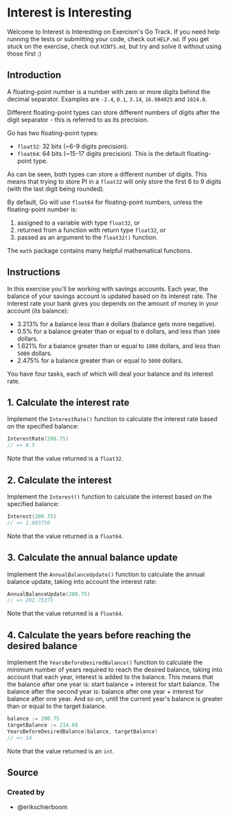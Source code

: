 # Interest is Interesting

Welcome to Interest is Interesting on Exercism's Go Track.
If you need help running the tests or submitting your code, check out `HELP.md`.
If you get stuck on the exercise, check out `HINTS.md`, but try and solve it without using those first :)

## Introduction

A floating-point number is a number with zero or more digits behind the decimal separator. Examples are `-2.4`, `0.1`, `3.14`, `16.984025` and `1024.0`.

Different floating-point types can store different numbers of digits after the digit separator - this is referred to as its precision.

Go has two floating-point types:

- `float32`: 32 bits (~6-9 digits precision).
- `float64`: 64 bits (~15-17 digits precision). This is the default floating-point type.

As can be seen, both types can store a different number of digits. This means that trying to store PI in a `float32`
will only store the first 6 to 9 digits (with the last digit being rounded).

By default, Go will use `float64` for floating-point numbers, unless the floating-point number is:

1. assigned to a variable with type `float32`, or
2. returned from a function with return type `float32`, or
3. passed as an argument to the `float32()` function.

The `math` package contains many helpful mathematical functions.

## Instructions

In this exercise you'll be working with savings accounts.
Each year, the balance of your savings account is updated based on its interest rate.
The interest rate your bank gives you depends on the amount of money in your account (its balance):

- 3.213% for a balance less than `0` dollars (balance gets more negative).
- 0.5% for a balance greater than or equal to `0` dollars, and less than `1000` dollars.
- 1.621% for a balance greater than or equal to `1000` dollars, and less than `5000` dollars.
- 2.475% for a balance greater than or equal to `5000` dollars.

You have four tasks, each of which will deal your balance and its interest rate.

## 1. Calculate the interest rate

Implement the `InterestRate()` function to calculate the interest rate based on the specified balance:

```go
InterestRate(200.75)
// => 0.5
```

Note that the value returned is a `float32`.

## 2. Calculate the interest

Implement the `Interest()` function to calculate the interest based on the specified balance:

```go
Interest(200.75)
// => 1.003750
```

Note that the value returned is a `float64`.

## 3. Calculate the annual balance update

Implement the `AnnualBalanceUpdate()` function to calculate the annual balance update, taking into account the interest rate:

```go
AnnualBalanceUpdate(200.75)
// => 201.75375
```

Note that the value returned is a `float64`.

## 4. Calculate the years before reaching the desired balance

Implement the `YearsBeforeDesiredBalance()` function to calculate the minimum number of years required to reach the
desired balance, taking into account that each year, interest is added to the balance. This means that the balance after
one year is: start balance + interest for start balance. The balance after the second year is: balance after one year +
interest for balance after one year. And so on, until the current year's balance is greater than or equal to the target
balance.

```go
balance := 200.75
targetBalance := 214.88
YearsBeforeDesiredBalance(balance, targetBalance)
// => 14
```

Note that the value returned is an `int`.

## Source

### Created by

- @erikschierboom